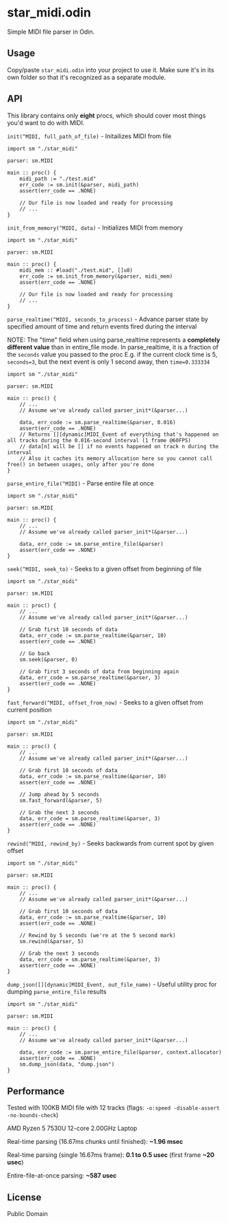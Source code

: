 # star_midi.odin

Simple MIDI file parser in Odin.

## Usage

Copy/paste `star_midi.odin` into your project to use it. Make sure it's in its own folder so that it's recognized as a separate module.

## API

This library contains only __eight__ procs, which should cover most things you'd want to do with MIDI.

`init(^MIDI, full_path_of_file)` - Initailizes MIDI from file

```odin
import sm "./star_midi"

parser: sm.MIDI

main :: proc() {
    midi_path := "./test.mid"
    err_code := sm.init(&parser, midi_path)
    assert(err_code == .NONE)

    // Our file is now loaded and ready for processing
    // ...
}
```

`init_from_memory(^MIDI, data)` - Initializes MIDI from memory

```odin
import sm "./star_midi"

parser: sm.MIDI

main :: proc() {
    midi_mem :: #load("./test.mid", []u8)
    err_code := sm.init_from_memory(&parser, midi_mem)
    assert(err_code == .NONE)

    // Our file is now loaded and ready for processing
    // ...
}
```

`parse_realtime(^MIDI, seconds_to_process)` - Advance parser state by specified amount of time and return events fired during the interval

NOTE: The "time" field when using parse_realtime represents a __completely different value__ than in entire_file mode.
In parse_realtime, it is a fraction of the `seconds` value you passed to the proc
E.g. if the current clock time is 5, `seconds=3`, but the next event is only 1 second away, then `time=0.333334`

```odin
import sm "./star_midi"

parser: sm.MIDI

main :: proc() {
    // ...
    // Assume we've already called parser_init*(&parser...)

    data, err_code := sm.parse_realtime(&parser, 0.016)
    assert(err_code == .NONE)
    // Returns [][dynamic]MIDI_Event of everything that's happened on all tracks during the 0.016-second interval (1 frame @60FPS)
    // data[n] will be [] if no events happened on track n during the interval
    // Also it caches its memory allocation here so you cannot call free() in between usages, only after you're done
}
```

`parse_entire_file(^MIDI)` - Parse entire file at once

```odin
import sm "./star_midi"

parser: sm.MIDI

main :: proc() {
    // ...
    // Assume we've already called parser_init*(&parser...)

    data, err_code := sm.parse_entire_file(&parser)
    assert(err_code == .NONE)
}
```

`seek(^MIDI, seek_to)` - Seeks to a given offset from beginning of file

```odin
import sm "./star_midi"

parser: sm.MIDI

main :: proc() {
    // ...
    // Assume we've already called parser_init*(&parser...)

    // Grab first 10 seconds of data
    data, err_code := sm.parse_realtime(&parser, 10)
    assert(err_code == .NONE)

    // Go back
    sm.seek(&parser, 0)

    // Grab first 3 seconds of data from beginning again
    data, err_code = sm.parse_realtime(&parser, 3)
    assert(err_code == .NONE)
}
```

`fast_forward(^MIDI, offset_from_now)` - Seeks to a given offset from current position

```odin
import sm "./star_midi"

parser: sm.MIDI

main :: proc() {
    // ...
    // Assume we've already called parser_init*(&parser...)

    // Grab first 10 seconds of data
    data, err_code := sm.parse_realtime(&parser, 10)
    assert(err_code == .NONE)

    // Jump ahead by 5 seconds
    sm.fast_forward(&parser, 5)

    // Grab the next 3 seconds
    data, err_code = sm.parse_realtime(&parser, 3)
    assert(err_code == .NONE)
}
```

`rewind(^MIDI, rewind_by)` - Seeks backwards from current spot by given offset

```odin
import sm "./star_midi"

parser: sm.MIDI

main :: proc() {
    // ...
    // Assume we've already called parser_init*(&parser...)

    // Grab first 10 seconds of data
    data, err_code := sm.parse_realtime(&parser, 10)
    assert(err_code == .NONE)

    // Rewind by 5 seconds (we're at the 5 second mark)
    sm.rewind(&parser, 5)

    // Grab the next 3 seconds
    data, err_code = sm.parse_realtime(&parser, 3)
    assert(err_code == .NONE)
}
```

`dump_json([][dynamic]MIDI_Event, out_file_name)` - Useful utility proc for dumping `parse_entire_file` results

```odin
import sm "./star_midi"

parser: sm.MIDI

main :: proc() {
    // ...
    // Assume we've already called parser_init*(&parser...)

    data, err_code := sm.parse_entire_file(&parser, context.allocator)
    assert(err_code == .NONE)
    sm.dump_json(data, "dump.json")
}
```

## Performance

Tested with 100KB MIDI file with 12 tracks (flags: `-o:speed -disable-assert -no-bounds-check`)

AMD Ryzen 5 7530U 12-core 2.00GHz Laptop

Real-time parsing (16.67ms chunks until finished): __~1.96 msec__

Real-time parsing (single 16.67ms frame): __0.1 to 0.5 usec__ (first frame __~20 usec__)

Entire-file-at-once parsing: __~587 usec__

## License

Public Domain